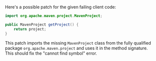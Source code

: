 Here's a possible patch for the given failing client code:
```java
import org.apache.maven.project.MavenProject;

public MavenProject getProject() {
    return project;
}
```
This patch imports the missing `MavenProject` class from the fully qualified package `org.apache.maven.project` and uses it in the method signature. This should fix the "cannot find symbol" error.